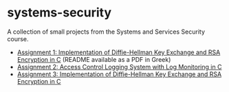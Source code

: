 # systems-security
A collection of small projects from the Systems and Services Security course.

- [Assignment 1: Implementation of Diffie-Hellman Key Exchange and RSA Encryption in C](./dh-rsa)
  (README available as a PDF in Greek)
- [Assignment 2: Access Control Logging System with Log Monitoring in C](./access-control-logging-system)
- [Assignment 3: Implementation of Diffie-Hellman Key Exchange and RSA Encryption in C](./dh-rsa)
